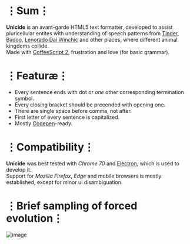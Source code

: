 # ⋮Sum⋮
__Unicide__ is an avant-garde HTML5 text formatter, developed to assist pluricellular entites with understanding of speech patterns from [Tinder](https://tinder.com/), [Badoo](https://badoo.com), [Lenorado Dai Winchic](https://vk.com/dayvinchik) and other places, where different animal kingdoms collide.  
Made with [CoffeeScript 2](http://coffeescript.com/v2/), frustration and love (for basic grammar).

# ⋮Featuræ⋮
* Every sentence ends with dot or _one_ other corresponding termination symbol.
* Every closing bracket should be precended with opening one.
* There are single space before comma, not after.
* First letter of every sentence is capitalized.
* Mostly [Codepen](http://codepen.io)-ready.

# ⋮Compatibility⋮
__Unicide__ was best tested with _Chrome 70_ and [Electron](https://electronjs.org/), which is used to develop it.  
Support for _Mozilla Firefox_, _Edge_ and mobile browsers is mostly established, except for minor ui disambiguation.  

# ⋮Brief sampling of forced evolution⋮
![image](https://user-images.githubusercontent.com/8768470/47207141-289f9380-d393-11e8-8c67-38a742d57818.png)
